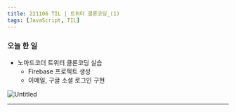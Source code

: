 ```yaml
---
title: 221106 TIL | 트위터 클론코딩_(1)
tags: [JavaScript, TIL]
---
```


### 오늘 한 일

- 노마드코더 트위터 클론코딩 실습
    - Firebase 프로젝트 생성
    - 이메일, 구글 소셜 로그인 구현

![Untitled](https://s3.us-west-2.amazonaws.com/secure.notion-static.com/8f8fe602-cc60-4180-bb9a-b790e2bfe8a5/Untitled.png?X-Amz-Algorithm=AWS4-HMAC-SHA256&X-Amz-Content-Sha256=UNSIGNED-PAYLOAD&X-Amz-Credential=AKIAT73L2G45EIPT3X45%2F20221106%2Fus-west-2%2Fs3%2Faws4_request&X-Amz-Date=20221106T143526Z&X-Amz-Expires=86400&X-Amz-Signature=7bcbf186733dd52d1331c52ee4bb01ac42d9a0c487ffd3a71345df0cf194f452&X-Amz-SignedHeaders=host&response-content-disposition=filename%3D%22Untitled.png%22&x-id=GetObject)

---
